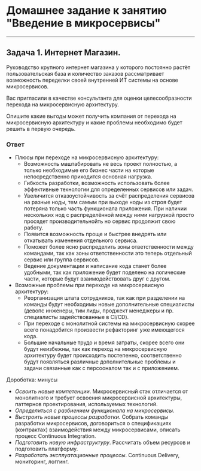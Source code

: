 # Домашнее задание к занятию "Введение в микросервисы"

---
## Задача 1. Интернет Магазин.

Руководство крупного интернет магазина у которого постоянно растёт пользовательская база и количество заказов рассматривает возможность переделки своей внутренней ИТ системы на основе микросервисов. 

Вас пригласили в качестве консультанта для оценки целесообразности перехода на микросервисную архитектуру. 

Опишите какие выгоды может получить компания от перехода на микросервисную архитектуру и какие проблемы необходимо будет решить в первую очередь.

### Ответ 

- Плюсы при переходе на микросервисную архитектуру:
  - Возможность маштабировать не весь проект полностью, а только необходимые его бизнес части на которые непосредственно приходится основная нагрузка.
  - Гибкость разработки, возможность использовать более эффективные технологии для определенных сервисов или задач.
  - Увеличится отказоустойчивость за счёт распределения сервисов на разные ноды, тем самым при выходе ноды из строя будет потеряна только часть функционала приложения.
    При наличии нескольких нод с распределённой между ними нагрузкой просто просядет производительнойть но сервис продолжит свою работу.
  - Появится возможность проще и быстрее внедрять или откатывать изменения отдельного сервиса.
  - Поможет более ясно распределить зоны ответственности между командами, так как зоны ответственности это теперь отдельный сервис или группа сервисов.
  - Ведение документации и написание кода станет более удобными, так как приложение будет поделено на логические части, которые будут взаимодействовать друг с другом.
- Возможные проблемы при переходе на микросервисную архитектуру:
  - Реорганизация штата сотрудников, так как при разделении на команды будут необходимы новые дополнительные специалисты (девопс инженеры, тим лиды, проджект менеджеры и пр. специалисты задействованные в CI/CD). 
  - При переходе с монолитной системы на микросервисную скорее всего понадобится произвести рефакторинг уже имеющегося кода.
  - Большие начальные трудо и время затраты, скорее всего они будут неизбежны, так как переход на микросервисную архитектуру будет происходить постепенно, соответственно будут появляться различные дополнительные проблемы и задачи связанные как с персооналом так и с приложением.
  

 Дороботка: минусы 

- _Освоить новые компетенции_. Микросервисный стэк отличается от монолитного и требует освоения микросервисной архитектуры, паттернов проектирования, используемых технологий.
- _Определиться с разбиением функционала на микросервисы_.
- _Выстроить новые процессы разработки_. Собрать команды разработки микросервисов, договориться о спецификациях (контрактах) взаимодействия между микросервисами, описать процесс Continuous Integration.
- _Подготовить новую инфраструктуру_. Рассчитать объем ресурсов и подготовить платформу.
- _Разработать эксплуатационные процессы_. Continuous Delivery, мониторинг, логгинг.